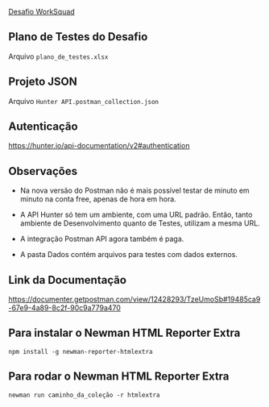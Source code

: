 <a href="/desafio.pdf" target="_blank">Desafio WorkSquad</a>

## Plano de Testes do Desafio
Arquivo ``plano_de_testes.xlsx``

## Projeto JSON
Arquivo ``Hunter API.postman_collection.json``

## Autenticação
https://hunter.io/api-documentation/v2#authentication

## Observações
- Na nova versão do Postman não é mais possível testar de minuto em minuto na conta free, apenas de hora em hora. 

- A API Hunter só tem um ambiente, com uma URL padrão. Então, tanto ambiente de Desenvolvimento quanto de Testes, utilizam a mesma URL. 

- A integração Postman API agora também é paga.

- A pasta Dados contém arquivos para testes com dados externos.

## Link da Documentação
https://documenter.getpostman.com/view/12428293/TzeUmoSb#19485ca9-67e9-4a89-8c2f-90c9a779a470

## Para instalar o Newman HTML Reporter Extra
``npm install -g newman-reporter-htmlextra``

## Para rodar o Newman HTML Reporter Extra
``newman run caminho_da_coleção -r htmlextra``
